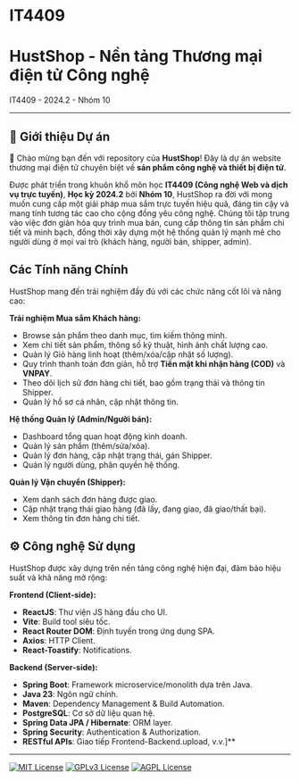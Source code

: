 # IT4409

# HustShop - Nền tảng Thương mại điện tử Công nghệ

IT4409 - 2024.2 - Nhóm 10

---

## 🎯 Giới thiệu Dự án

🛒 Chào mừng bạn đến với repository của **HustShop**! Đây là dự án website thương mại điện tử chuyên biệt về **sản phẩm công nghệ và thiết bị điện tử**.

Được phát triển trong khuôn khổ môn học **IT4409 (Công nghệ Web và dịch vụ trực tuyến)**, **Học kỳ 2024.2** bởi **Nhóm 10**, HustShop ra đời với mong muốn cung cấp một giải pháp mua sắm trực tuyến hiệu quả, đáng tin cậy và mang tính tương tác cao cho cộng đồng yêu công nghệ. Chúng tôi tập trung vào việc đơn giản hóa quy trình mua bán, cung cấp thông tin sản phẩm chi tiết và minh bạch, đồng thời xây dựng một hệ thống quản lý mạnh mẽ cho người dùng ở mọi vai trò (khách hàng, người bán, shipper, admin).

## Các Tính năng Chính

HustShop mang đến trải nghiệm đầy đủ với các chức năng cốt lõi và nâng cao:

**Trải nghiệm Mua sắm Khách hàng:**

- Browse sản phẩm theo danh mục, tìm kiếm thông minh.
- Xem chi tiết sản phẩm, thông số kỹ thuật, hình ảnh chất lượng cao.
- Quản lý Giỏ hàng linh hoạt (thêm/xóa/cập nhật số lượng).
- Quy trình thanh toán đơn giản, hỗ trợ **Tiền mặt khi nhận hàng (COD)** và **VNPAY**.
- Theo dõi lịch sử đơn hàng chi tiết, bao gồm trạng thái và thông tin Shipper.
- Quản lý hồ sơ cá nhân, cập nhật thông tin.

**Hệ thống Quản lý (Admin/Người bán):**

- Dashboard tổng quan hoạt động kinh doanh.
- Quản lý sản phẩm (thêm/sửa/xóa).
- Quản lý đơn hàng, cập nhật trạng thái, gán Shipper.
- Quản lý người dùng, phân quyền hệ thống.

**Quản lý Vận chuyển (Shipper):**

- Xem danh sách đơn hàng được giao.
- Cập nhật trạng thái giao hàng (đã lấy, đang giao, đã giao/thất bại).
- Xem thông tin đơn hàng chi tiết.

## ⚙️ Công nghệ Sử dụng

HustShop được xây dựng trên nền tảng công nghệ hiện đại, đảm bảo hiệu suất và khả năng mở rộng:

**Frontend (Client-side):**

- **ReactJS**: Thư viện JS hàng đầu cho UI.
- **Vite**: Build tool siêu tốc.
- **React Router DOM**: Định tuyến trong ứng dụng SPA.
- **Axios**: HTTP Client.
- **React-Toastify**: Notifications.

**Backend (Server-side):**

- **Spring Boot**: Framework microservice/monolith dựa trên Java.
- **Java 23**: Ngôn ngữ chính.
- **Maven**: Dependency Management & Build Automation.
- **PostgreSQL**: Cơ sở dữ liệu quan hệ.
- **Spring Data JPA / Hibernate**: ORM layer.
- **Spring Security**: Authentication & Authorization.
- **RESTful APIs**: Giao tiếp Frontend-Backend.upload, v.v.]\*\*

---

[![MIT License](https://img.shields.io/badge/License-MIT-green.svg)](https://choosealicense.com/licenses/mit/)
[![GPLv3 License](https://img.shields.io/badge/License-GPL%20v3-yellow.svg)](https://opensource.org/licenses/)
[![AGPL License](https://img.shields.io/badge/license-AGPL-blue.svg)](http://www.gnu.org/licenses/agpl-3.0)
